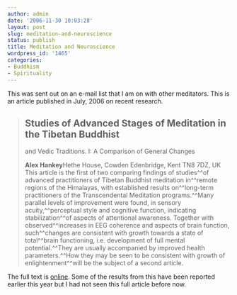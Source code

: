 ```yaml
---
author: admin
date: '2006-11-30 10:03:28'
layout: post
slug: meditation-and-neuroscience
status: publish
title: Meditation and Neuroscience
wordpress_id: '1465'
categories:
- Buddhism
- Spirituality
---
```


This was sent out on an e-mail list that I am on with other meditators.
This is an article published in July, 2006 on recent research.

> ## Studies of Advanced Stages of Meditation in the Tibetan Buddhist
> and Vedic Traditions. I: A Comparison of General Changes
>
> **Alex Hankey**Hethe House, Cowden Edenbridge, Kent TN8 7DZ, UK This
> article is the first of two comparing findings of studies^^of advanced
> practitioners of Tibetan Buddhist meditation in^^remote regions of the
> Himalayas, with established results on^^long-term practitioners of the
> Transcendental Meditation programs.^^Many parallel levels of
> improvement were found, in sensory acuity,^^perceptual style and
> cognitive function, indicating stabilization^^of aspects of
> attentional awareness. Together with observed^^increases in EEG
> coherence and aspects of brain function, such^^changes are consistent
> with growth towards a state of total^^brain functioning, i.e.
> development of full mental potential.^^They are usually accompanied by
> improved health parameters.^^How they may be seen to be consistent
> with growth of enlightenment^^will be the subject of a second article.

The full text is
[online](http://ecam.oxfordjournals.org/cgi/content/abstract/3/4/513?etoc).
Some of the results from this have been reported earlier this year but I
had not seen this full article before now.
